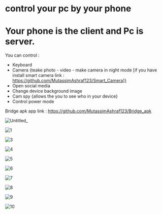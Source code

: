 # control your pc by your phone

# Your phone is the client and Pc is server.
You can control :
- Keyboard
- Camera {teake photo - video - make camera in night mode [if you have install smart camera link : https://github.com/MutassimAshraf123/Smart_Camera]}
- Open social media
- Change device background image
- Cam spy {allows the you to see who in your device}
- Control power mode

Bridge apk app link : https://github.com/MutassimAshraf123/Bridge_apk

![Untitled_](https://user-images.githubusercontent.com/79098078/161350580-bfb1a5dd-0bb0-45b9-81e7-62c6cf53274d.png)

![_1_](https://user-images.githubusercontent.com/79098078/161351032-6dfccab9-c69c-4d39-b408-6959723a04cd.png)

![3](https://user-images.githubusercontent.com/79098078/161351051-d97ae524-6557-4e39-9788-9f79400fc428.png)

![4](https://user-images.githubusercontent.com/79098078/161351056-cc3b9073-bd21-41d0-b0a8-555c535c854e.png)

![5](https://user-images.githubusercontent.com/79098078/161351064-e8e9fdef-156d-4e70-a48c-f49e2c6828cf.png)

![6](https://user-images.githubusercontent.com/79098078/161351071-dddf3d69-7503-4313-9196-45ef3762f4b8.png)

![7](https://user-images.githubusercontent.com/79098078/161351077-bd8cb014-5038-4fae-800d-9498e37c28c5.png)

![8](https://user-images.githubusercontent.com/79098078/161351085-e554b196-4cf3-4cc6-a7ad-e84fdbbb6bfc.png)

![9](https://user-images.githubusercontent.com/79098078/161351089-c4dffa33-6e54-4cad-aacb-cbafc0edb08a.png)

![10](https://user-images.githubusercontent.com/79098078/161351093-120a5dc0-8747-473c-a924-ad807f85efbc.png)
